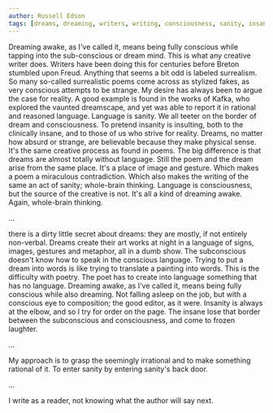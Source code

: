 ```yaml
---
author: Russell Edson
tags: [dreams, dreaming, writers, writing, consciousness, sanity, insanity]
---
```

Dreaming awake, as I've called it, means being fully conscious while tapping into the sub-conscious or dream mind. This is what any creative writer does. Writers have been doing this for centuries before Breton stumbled upon Freud. Anything that seems a bit odd is labeled surrealism. So many so-called surrealistic poems come across as stylized fakes, as very conscious attempts to be strange. My desire has always been to argue the case for reality. A good example is found in the works of Kafka, who explored the vaunted dreamscape, and yet was able to report it in rational and reasoned language. Language is sanity. We all teeter on the border of dream and consciousness. To pretend insanity is insulting, both to the clinically insane, and to those of us who strive for reality. Dreams, no matter how absurd or strange, are believable because they make physical sense. It's the same creative process as found in poems. The big difference is that dreams are almost totally without language. Still the poem and the dream arise from the same place. It's a place of image and gesture. Which makes a poem a miraculous contradiction. Which also makes the writing of the same an act of sanity; whole-brain thinking. Language is consciousness, but the source of the creative is not. It's all a kind of dreaming awake. Again, whole-brain thinking.

...

there is a dirty little secret about dreams: they are mostly, if not entirely non-verbal. Dreams create their art works at night in a language of signs, images, gestures and metaphor, all in a dumb show. The subconscious doesn't know how to speak in the conscious language. Trying to put a dream into words is like trying to translate a painting into words. This is the difficulty with poetry. The poet has to create into language something that has no language. Dreaming awake, as I've called it, means being fully conscious while also dreaming. Not falling asleep on the job, but with a conscious eye to composition; the good editor, as it were. Insanity is always at the elbow, and so I try for order on the page. The insane lose that border between the subconscious and consciousness, and come to frozen laughter.

...

My approach is to grasp the seemingly irrational and to make something rational of it. To enter sanity by entering sanity's back door.

...

I write as a reader, not knowing what the author will say next.
